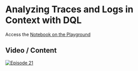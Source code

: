 # Analyzing Traces and Logs in Context with DQL

Access the [Notebook on the Playground](https://dt-url.net/devrel-pg-notebook-logtracestipstricks-may2025)

## Video / Content

[![Episode 21](https://img.youtube.com/vi/TJtroXEWf6U/0.jpg)](https://www.youtube.com/watch?v=TJtroXEWf6U)
